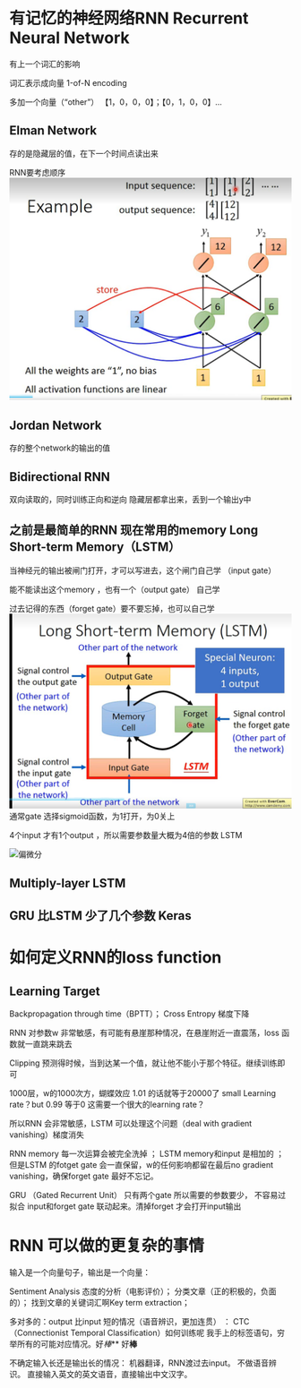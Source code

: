 # 有记忆的神经网络RNN  Recurrent Neural Network
有上一个词汇的影响

词汇表示成向量  1-of-N encoding

多加一个向量（“other”）  【1，0，0，0】；【0，1，0，0】...

## Elman Network
存的是隐藏层的值，在下一个时间点读出来

RNN要考虑顺序
![](/images/1661164433076.png "偏微分")


## Jordan Network
存的整个network的输出的值

## Bidirectional RNN
双向读取的，同时训练正向和逆向   隐藏层都拿出来，丢到一个输出y中

## 之前是最简单的RNN  现在常用的memory  Long Short-term Memory（LSTM）
当神经元的输出被闸门打开，才可以写进去，这个闸门自己学 （input gate）

能不能读出这个memory ，也有一个（output gate）  自己学

过去记得的东西（forget gate）要不要忘掉，也可以自己学
![](/images/1661165481438.jpg "偏微分")
通常gate 选择sigmoid函数，为1打开，为0关上

4个input 才有1个output ，所以需要参数量大概为4倍的参数 LSTM

![](/images/1661166877598.jpg "偏微分")

## Multiply-layer LSTM

## GRU 比LSTM 少了几个参数  Keras

# 如何定义RNN的loss function
## Learning Target
Backpropagation through time（BPTT）；
Cross Entropy 梯度下降

RNN 对参数w 非常敏感，有可能有悬崖那种情况，在悬崖附近一直震荡，loss 函数就一直跳来跳去

Clipping 预测得时候，当到达某一个值，就让他不能小于那个特征。继续训练即可

1000层，w的1000次方，蝴蝶效应 1.01 的话就等于20000了  small Learning rate？but 0.99 等于0  这需要一个很大的learning rate？

所以RNN 会非常敏感，LSTM 可以处理这个问题（deal with gradient vanishing）梯度消失

RNN memory 每一次运算会被完全洗掉 ； LSTM memory和input 是相加的 ； 但是LSTM 的fotget gate 会一直保留，w的任何影响都留在最后no gradient vanishing，确保forget gate 最好不忘记。

GRU （Gated Recurrent Unit） 只有两个gate  所以需要的参数要少， 不容易过拟合 input和forget gate 联动起来。清掉forget 才会打开input输出


# RNN 可以做的更复杂的事情
输入是一个向量句子，输出是一个向量：

Sentiment Analysis   态度的分析（电影评价）；
分类文章（正的积极的，负面的）；
找到文章的关键词汇啊Key term extraction；

多对多的：output 比input 短的情况（语音辨识，更加连贯） ：
CTC（Connectionist Temporal Classification）如何训练呢
我手上的标签语句，穷举所有的可能对应情况。好*棒*** 好**棒**  

不确定输入长还是输出长的情况：
机器翻译，RNN渡过去input。 不做语音辨识。 直接输入英文的英文语音，直接输出中文汉字。



